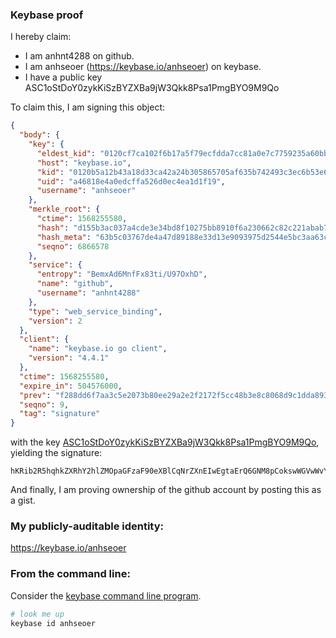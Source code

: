 ### Keybase proof

I hereby claim:

  * I am anhnt4288 on github.
  * I am anhseoer (https://keybase.io/anhseoer) on keybase.
  * I have a public key ASC1oStDoY0zykKiSzBYZXBa9jW3Qkk8Psa1PmgBYO9M9Qo

To claim this, I am signing this object:

```json
{
  "body": {
    "key": {
      "eldest_kid": "0120cf7ca102f6b17a5f79ecfdda7cc81a0e7c7759235a60bb338ecdee6e1fae19290a",
      "host": "keybase.io",
      "kid": "0120b5a12b43a18d33ca42a24b305865705af635b742493c3ec6b53e680160ef4cf50a",
      "uid": "a46818e4a0edcffa526d0ec4ea1d1f19",
      "username": "anhseoer"
    },
    "merkle_root": {
      "ctime": 1568255580,
      "hash": "d155b3ac037a4cde3e34bd8f10275bb8910f6a230662c82c221abab7208247b7ebc7bb066abea2c3946339ff91cbf7b00a7a6aea64b2caa0be3699ca8d77de98",
      "hash_meta": "63b5c03767de4a47d89188e33d13e9093975d2544e5bc3aa63cadbc589f9e3ee",
      "seqno": 6866578
    },
    "service": {
      "entropy": "BemxAd6MnfFx83ti/U97OxhD",
      "name": "github",
      "username": "anhnt4288"
    },
    "type": "web_service_binding",
    "version": 2
  },
  "client": {
    "name": "keybase.io go client",
    "version": "4.4.1"
  },
  "ctime": 1568255580,
  "expire_in": 504576000,
  "prev": "f288dd6f7aa3c5e2073b80ee29a2e2f2172f5cc48b3e8c8068d9c1dda893b762",
  "seqno": 9,
  "tag": "signature"
}
```

with the key [ASC1oStDoY0zykKiSzBYZXBa9jW3Qkk8Psa1PmgBYO9M9Qo](https://keybase.io/anhseoer), yielding the signature:

```
hKRib2R5hqhkZXRhY2hlZMOpaGFzaF90eXBlCqNrZXnEIwEgtaErQ6GNM8pCokswWGVwWvY1t0JJPD7GtT5oAWDvTPUKp3BheWxvYWTESpcCCcQg8ojdb3qjxeIHO4DuKaLi8hcvXMSLPoyAaNnB3aiTt2LEIJaLpKFOUxtyYWwicE8CbkWYVymHzvb84BDf/FeZQFLLAgHCo3NpZ8RAIuVcgAquVtHZK2gTg4VFivAPD+AgUI2SQ4Lpc6y51lkIXEq1Y2UmfL7MaSU7ffJvkT1jKQ3L/kwQot4TAGoBB6hzaWdfdHlwZSCkaGFzaIKkdHlwZQildmFsdWXEINaF1F4TKpXZo/0S/KZd/aduWJigDqOvnss9LHICQv5Vo3RhZ80CAqd2ZXJzaW9uAQ==

```

And finally, I am proving ownership of the github account by posting this as a gist.

### My publicly-auditable identity:

https://keybase.io/anhseoer

### From the command line:

Consider the [keybase command line program](https://keybase.io/download).

```bash
# look me up
keybase id anhseoer
```
